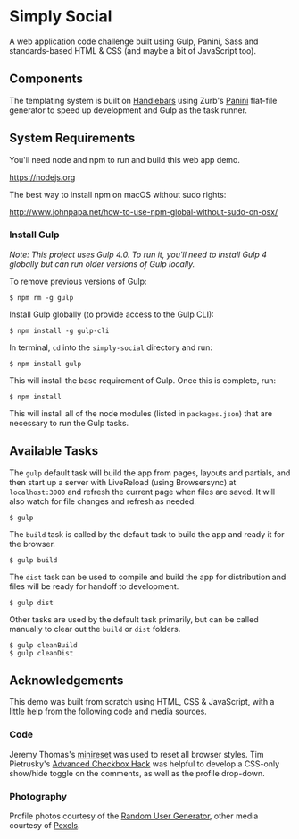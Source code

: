 # Simply Social

A web application code challenge built using Gulp, Panini, Sass and standards-based HTML & CSS (and maybe a bit of JavaScript too).

## Components

The templating system is built on [Handlebars](http://handlebarsjs.com/) using Zurb's [Panini](http://foundation.zurb.com/sites/docs/panini.html) flat-file generator to speed up development and Gulp as the task runner.

## System Requirements

You'll need node and npm to run and build this web app demo.

https://nodejs.org

The best way to install npm on macOS without sudo rights:

http://www.johnpapa.net/how-to-use-npm-global-without-sudo-on-osx/

### Install Gulp

*Note: This project uses Gulp 4.0. To run it, you'll need to install Gulp 4 globally but can run older versions of Gulp locally.*

To remove previous versions of Gulp:

    $ npm rm -g gulp

Install Gulp globally (to provide access to the Gulp CLI):

    $ npm install -g gulp-cli

In terminal, `cd` into the `simply-social` directory and run:

    $ npm install gulp

This will install the base requirement of Gulp. Once this is complete, run:

    $ npm install

This will install all of the node modules (listed in `packages.json`) that are necessary to run the Gulp tasks.

## Available Tasks

The `gulp` default task will build the app from pages, layouts and partials, and then start up a server with LiveReload (using Browsersync) at `localhost:3000` and refresh the current page when files are saved. It will also watch for file changes and refresh as needed.

    $ gulp

The `build` task is called by the default task to build the app and ready it for the browser.

    $ gulp build

The `dist` task can be used to compile and build the app for distribution and files will be ready for handoff to development.

    $ gulp dist

Other tasks are used by the default task primarily, but can be called manually to clear out the `build` or `dist` folders.

    $ gulp cleanBuild
    $ gulp cleanDist

## Acknowledgements

This demo was built from scratch using HTML, CSS & JavaScript, with a little help from the following code and media sources.

### Code

Jeremy Thomas's [minireset](https://github.com/jgthms/minireset.css) was used to reset all browser styles. Tim Pietrusky's [Advanced Checkbox Hack](http://timpietrusky.com/advanced-checkbox-hack) was helpful to develop a CSS-only show/hide toggle on the comments, as well as the profile drop-down.

### Photography

Profile photos courtesy of the [Random User Generator](https://www.randomuser.me/photos), other media courtesy of [Pexels](https://www.pexels.com).
